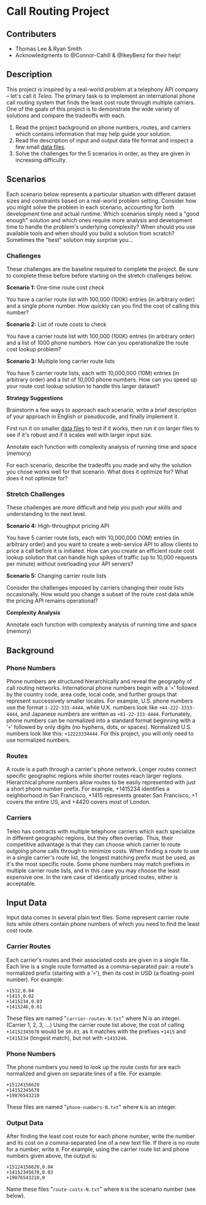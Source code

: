 # Call Routing Project

## Contributers 
- Thomas Lee & Ryan Smith
- Acknowledgments to @Connor-Cahill & @IkeyBenz for their help!

## Description

This project is inspired by a real-world problem at a telephony API company – let's call it *Teleo*.
The primary task is to implement an international phone call routing system that finds the least cost route through multiple carriers.
One of the goals of this project is to demonstrate the wide variety of solutions and compare the tradeoffs with each.

1. Read the project background on phone numbers, routes, and carriers which contains information that may help guide your solution.
1. Read the description of input and output data file format and inspect a few small [data files].
1. Solve the challenges for the 5 scenarios in order, as they are given in increasing difficulty.


## Scenarios

Each scenario below represents a particular situation with different dataset sizes and constraints based on a real-world problem setting.
Consider how you might solve the problem in each scenario, accounting for both development time and actual runtime.
Which scenarios simply need a "good enough" solution and which ones require more analysis and development time to handle the problem's underlying complexity?
When should you use available tools and when should you build a solution from scratch?
Sometimes the "best" solution may surprise you...

### Challenges

These challenges are the baseline required to complete the project.
Be sure to complete these before before starting on the stretch challenges below.

**Scenario 1:** One-time route cost check

You have a carrier route list with 100,000 (100K) entries (in arbitrary order) and a single phone number. How quickly can you find the cost of calling this number?

**Scenario 2:** List of route costs to check

You have a carrier route list with 100,000 (100K) entries (in arbitrary order) and a list of 1000 phone numbers. How can you operationalize the route cost lookup problem?

**Scenario 3:** Multiple long carrier route lists

You have 5 carrier route lists, each with 10,000,000 (10M) entries (in arbitrary order) and a list of 10,000 phone numbers. How can you speed up your route cost lookup solution to handle this larger dataset?

**Strategy Suggestions**

Brainstorm a few ways to approach each scenario, write a brief description of your approach in English or pseudocode, and finally implement it.

First run it on smaller [data files] to test if it works, then run it on larger files to see if it's robust and if it scales well with larger input size.

Annotate each function with complexity analysis of running time and space (memory)

For each scenario, describe the tradeoffs you made and why the solution you chose works well for that scenario. What does it optimize for? What does it not optimize for?

### Stretch Challenges

These challenges are more difficult and help you push your skills and understanding to the next level.

**Scenario 4:** High-throughput pricing API

You have 5 carrier route lists, each with 10,000,000 (10M) entries (in arbitrary order) and you want to create a web-service API to allow clients to price a call before it is initiated. How can you create an efficient route cost lookup solution that can handle high spikes of traffic (up to 10,000 requests per minute) without overloading your API servers?

**Scenario 5:** Changing carrier route lists

Consider the challenges imposed by carriers changing their route lists occasionally. How would you change a subset of the route cost data while the pricing API remains operational?

**Complexity Analysis**

Annotate each function with complexity analysis of running time and space (memory)


## Background

### Phone Numbers

Phone numbers are structured hierarchically and reveal the geography of call routing networks. International phone numbers begin with a '`+`' followed by the country code, area code, local code, and further groups that represent successively smaller locales. For example, U.S. phone numbers use the format `1-222-333-4444`, while U.K. numbers look like `+44-222-3333-4444`, and Japanese numbers are written as `+81-22-333-4444`. Fortunately, phone numbers can be normalized into a standard format beginning with a '`+`' followed by only digits (no hyphens, dots, or spaces). Normalized U.S. numbers look like this: `+12223334444`. For this project, you will only need to use normalized numbers.

### Routes

A route is a path through a carrier's phone network. Longer routes connect specific geographic regions while shorter routes reach larger regions. Hierarchical phone numbers allow routes to be easily represented with just a short phone number prefix. For example, +1415234 identifies a neighborhood in San Francisco, +1415 represents greater San Francisco, +1 covers the entire US, and +4420 covers most of London.

### Carriers

Teleo has contracts with multiple telephone carriers which each specialize in different geographic regions, but they often overlap. Thus, their competitive advantage is that they can choose which carrier to route outgoing phone calls through to minimize costs. When finding a route to use in a single carrier's route list, the longest matching prefix must be used, as it's the most specific route. Some phone numbers may match prefixes in multiple carrier route lists, and in this case you may choose the least expensive one. In the rare case of identically priced routes, either is acceptable.


## Input Data

Input data comes in several plain text files. Some represent carrier route lists while others contain phone numbers of which you need to find the least cost route.

### Carrier Routes

Each carrier's routes and their associated costs are given in a single file. Each line is a single route formatted as a comma-separated pair: a route's normalized prefix (starting with a '`+`'), then its cost in USD (a floating-point number). For example:

    +1512,0.04
    +1415,0.02
    +1415234,0.03
    +1415246,0.01

These files are named "`carrier-routes-N.txt`" where N is an integer. (Carrier 1, 2, 3, ...)
Using the carrier route list above, the cost of calling `+14152345678` would be `$0.03`, as it matches with the prefixes `+1415` and `+1415234` (longest match), but not with `+1415246`.

### Phone Numbers

The phone numbers you need to look up the route costs for are each normalized and given on separate lines of a file. For example:

    +15124156620
    +14152345678
    +19876543210

These files are named "`phone-numbers-N.txt`" where `N` is an integer.

### Output Data

After finding the least cost route for each phone number, write the number and its cost on a comma-separated line of a new text file. If there is no route for a number, write `0`. For example, using the carrier route list and phone numbers given above, the output is:

    +15124156620,0.04
    +14152345678,0.03
    +19876543210,0

Name these files "`route-costs-N.txt`" where `N` is the scenario number (see below).

[call routing project]: CallRoutingProject.pdf
[data files]: http://make.sc/db-phone-call-routing

